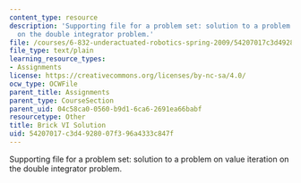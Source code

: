 ```yaml
---
content_type: resource
description: 'Supporting file for a problem set: solution to a problem on value iteration
  on the double integrator problem.'
file: /courses/6-832-underactuated-robotics-spring-2009/54207017c3d4928007f396a4333c847f_brick_vi_sol.m
file_type: text/plain
learning_resource_types:
- Assignments
license: https://creativecommons.org/licenses/by-nc-sa/4.0/
ocw_type: OCWFile
parent_title: Assignments
parent_type: CourseSection
parent_uid: 04c58ca0-0560-b9d1-6ca6-2691ea66babf
resourcetype: Other
title: Brick VI Solution
uid: 54207017-c3d4-9280-07f3-96a4333c847f
---
```

Supporting file for a problem set: solution to a problem on value iteration on the double integrator problem.
